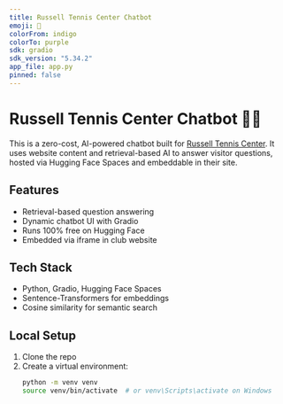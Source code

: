 ```yaml
---
title: Russell Tennis Center Chatbot
emoji: 🎾
colorFrom: indigo
colorTo: purple
sdk: gradio
sdk_version: "5.34.2"
app_file: app.py
pinned: false
---
```

# Russell Tennis Center Chatbot 🎾🤖

This is a zero-cost, AI-powered chatbot built for [Russell Tennis Center](https://russelltenniscenter.com). It uses website content and retrieval-based AI to answer visitor questions, hosted via Hugging Face Spaces and embeddable in their site.

## Features
- Retrieval-based question answering
- Dynamic chatbot UI with Gradio
- Runs 100% free on Hugging Face
- Embedded via iframe in club website

## Tech Stack
- Python, Gradio, Hugging Face Spaces
- Sentence-Transformers for embeddings
- Cosine similarity for semantic search

## Local Setup
1. Clone the repo
2. Create a virtual environment:
   ```bash
   python -m venv venv
   source venv/bin/activate  # or venv\Scripts\activate on Windows
